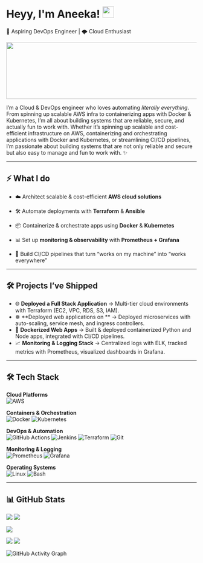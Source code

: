 



# Heyy, I'm Aneeka! <img src="https://media.giphy.com/media/hvRJCLFzcasrR4ia7z/giphy.gif" width="30px">

🚀 Aspiring DevOps Engineer | 🌩️ Cloud Enthusiast  

<img src="https://media2.giphy.com/media/v1.Y2lkPTc5MGI3NjExaHNpZnpiempxdzlsYjE1YzJzZzZ3a2F1MGFuZ2xuZWc4cXl1MnpidSZlcD12MV9pbnRlcm5hbF9naWZfYnlfaWQmY3Q9Zw/ko7twHhomhk8E/giphy.gif" width="1050px" height="150px" />

I’m a Cloud & DevOps engineer who loves automating *literally everything*. From spinning up scalable AWS infra to containerizing apps with Docker & Kubernetes, I’m all about building systems that are reliable, secure, and actually fun to work with. Whether it’s spinning up scalable and cost-efficient infrastructure on AWS, containerizing and orchestrating applications with Docker and Kubernetes, or streamlining CI/CD pipelines, I’m passionate about building systems that are not only reliable and secure but also easy to manage and fun to work with. ✨

---

## ⚡️ What I do

- ☁️ Architect scalable & cost-efficient **AWS cloud solutions**
  
- 🛠️ Automate deployments with **Terraform** & **Ansible**
  
- 📦 Containerize & orchestrate apps using **Docker** & **Kubernetes**
 
- 📊 Set up **monitoring & observability** with **Prometheus + Grafana**
 
- 🚀 Build CI/CD pipelines that turn “works on my machine” into “works everywhere”  

---

## 🛠️ Projects I’ve Shipped

- 🌐 **Deployed a Full Stack Application** → Multi-tier cloud environments with Terraform (EC2, VPC, RDS, S3, IAM).  
- ☸️ **Deployed web applications on ** → Deployed microservices with auto-scaling, service mesh, and ingress controllers.  
- 🐳 **Dockerized Web Apps** → Built & deployed containerized Python and Node apps, integrated with CI/CD pipelines.  
- 📈 **Monitoring & Logging Stack** → Centralized logs with ELK, tracked metrics with Prometheus, visualized dashboards in Grafana.  

---

## 🛠 Tech Stack  

**Cloud Platforms**  
![AWS](https://img.shields.io/badge/AWS-232F3E?style=for-the-badge&logo=amazon-aws&logoColor=white)  

**Containers & Orchestration**  
![Docker](https://img.shields.io/badge/Docker-2496ED?style=for-the-badge&logo=docker&logoColor=white)
![Kubernetes](https://img.shields.io/badge/Kubernetes-326CE5?style=for-the-badge&logo=kubernetes&logoColor=white)  

**DevOps & Automation**  
![GitHub Actions](https://img.shields.io/badge/GitHub_Actions-2088FF?style=for-the-badge&logo=github-actions&logoColor=white)
![Jenkins](https://img.shields.io/badge/Jenkins-D24939?style=for-the-badge&logo=jenkins&logoColor=white)
![Terraform](https://img.shields.io/badge/Terraform-7B42BC?style=for-the-badge&logo=terraform&logoColor=white)
![Git](https://img.shields.io/badge/Git-F05032?style=for-the-badge&logo=git&logoColor=white)  

**Monitoring & Logging**  
![Prometheus](https://img.shields.io/badge/Prometheus-E6522C?style=for-the-badge&logo=prometheus&logoColor=white)
![Grafana](https://img.shields.io/badge/Grafana-F46800?style=for-the-badge&logo=grafana&logoColor=white)  

**Operating Systems**  
![Linux](https://img.shields.io/badge/Linux-FCC624?style=for-the-badge&logo=linux&logoColor=black)
![Bash](https://img.shields.io/badge/Bash-4EAA25?style=for-the-badge&logo=gnubash&logoColor=white)

---
## 📊 GitHub Stats  

![](http://github-profile-summary-cards.vercel.app/api/cards/repos-per-language?username=AneekaSA&theme=tokyonight) 
![](http://github-profile-summary-cards.vercel.app/api/cards/most-commit-language?username=AneekaSA&theme=tokyonight)

![](http://github-profile-summary-cards.vercel.app/api/cards/profile-details?username=AneekaSA&theme=tokyonight)

![](http://github-profile-summary-cards.vercel.app/api/cards/stats?username=AneekaSA&theme=tokyonight) 
![](http://github-profile-summary-cards.vercel.app/api/cards/productive-time?username=AneekaSA&theme=tokyonight&utcOffset=5.5)






![GitHub Activity Graph](https://github-readme-activity-graph.vercel.app/graph?username=AneekaSA&theme=dracula)
